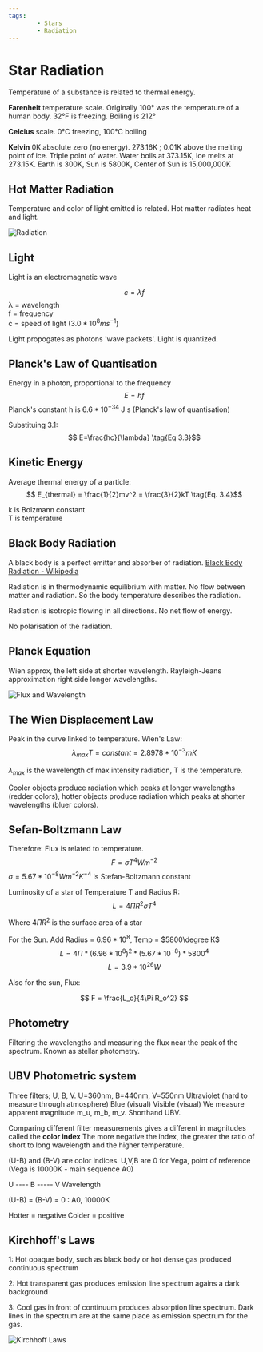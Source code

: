 ```yaml
---
tags:
        - Stars
        - Radiation
---
```


# Star Radiation

Temperature of a substance is related to thermal energy.

**Farenheit** temperature scale.  Originally 100&deg; was the temperature of a human body. 32&deg;F is freezing.  Boiling is 212&deg;

**Celcius** scale. 0&deg;C freezing, 100&deg;C boiling

**Kelvin** 0K absolute zero (no energy). 273.16K ; 0.01K above the melting point of ice.  Triple point of water.  Water boils at 373.15K, Ice melts at 273.15K.  Earth is 300K, Sun is 5800K, Center of Sun is 15,000,000K

## Hot Matter Radiation
Temperature and color of light emitted is related.  Hot matter radiates heat and light.

![Radiation](https://upload.wikimedia.org/wikipedia/commons/thumb/c/cf/EM_Spectrum_Properties_edit.svg/2560px-EM_Spectrum_Properties_edit.svg.png)

## Light
Light is an electromagnetic wave

$$ c = \lambda f \tag{Eq 3.1}$$
&lambda; = wavelength \
f = frequency \
c = speed of light $(3.0 * 10^8 ms^{-1})$

Light propogates as photons 'wave packets'.  Light is quantized.

## Planck's Law of Quantisation

Energy in a photon, proportional to the frequency
$$ E=hf \tag{Eq 3.2} $$
Planck's constant h is $6.6*10^{-34}$ J s (Planck's law of quantisation)

Substituing 3.1:
$$ E=\frac{hc}{\lambda} \tag{Eq 3.3}$$

## Kinetic Energy

Average thermal energy of a particle:
$$ E_{thermal} = \frac{1}{2}mv^2 = \frac{3}{2}kT \tag{Eq. 3.4}$$

k is Bolzmann constant \
T is temperature

## Black Body Radiation

A black body is a perfect emitter and absorber of radiation.
[Black Body Radiation - Wikipedia](https://en.wikipedia.org/wiki/Black-body_radiation)

Radiation is in thermodynamic equilibrium with matter.  No flow between matter and radiation.  So the body temperature describes the radiation.

Radiation is isotropic flowing in all directions.  No net flow of energy.

No polarisation of the radiation.

## Planck Equation
Wien approx, the left side at shorter wavelength. Rayleigh-Jeans approximation right side longer wavelengths.

![Flux and Wavelength](http://hyperphysics.phy-astr.gsu.edu/hbase/imgmod/bbrc6b.gif)

## The Wien Displacement Law

Peak in the curve linked to temperature.  Wien's Law:
$$ \lambda_{max}T = constant = 2.8978 * 10^{-3}mK \tag{Eq 3.5} $$

$\lambda_{max}$ is the wavelength of max intensity radiation, T is the temperature.

Cooler objects produce radiation which peaks at longer wavelengths (redder colors), hotter objects produce radiation which peaks at shorter wavelengths (bluer colors).

## Sefan-Boltzmann Law
Therefore: Flux is related to temperature.
$$ F = \sigma T^4 Wm^{-2} \tag{Eq 3.6} $$
$\sigma = 5.67*10^{-8} W m^{-2}K^{-4}$ is Stefan-Boltzmann constant

Luminosity of a star of Temperature T and Radius R:
$$ L = 4 \Pi R^2 \sigma T^4 $$

Where $4 \Pi R^2$ is the surface area of a star

For the Sun. Add Radius = $6.96 * 10^8$, Temp = $5800\degree K$
$$ L = 4 \Pi * (6.96 * 10^8)^2 * (5.67*10^{-8}) * 5800^4 $$
$$ L = 3.9 * 10^{26}W $$

Also for the sun, Flux:

$$ F = \frac{L_o}{4\Pi R_o^2} $$

## Photometry
Filtering the wavelengths and measuring the flux near the peak of the spectrum.  Known as stellar photometry.

## UBV Photometric system
Three filters; U, B, V.  U=360nm, B=440nm, V=550nm
Ultraviolet (hard to measure through atmosphere)
Blue (visual)
Visible (visual)
We measure apparent magnitude m_u, m_b, m_v.  Shorthand UBV.

Comparing different filter measurements gives a different in magnitudes called the **color index** The more negative the index, the greater the ratio of short to long wavelength and the higher temperature.

(U-B) and (B-V) are color indices.  U,V,B are 0 for Vega, point of reference (Vega is 10000K - main sequence A0)

U ---- B ----- V Wavelength

(U-B) = (B-V) = 0 : A0, 10000K 

Hotter = negative
Colder = positive

## Kirchhoff's Laws

1: Hot opaque body, such as black body or hot dense gas produced continuous spectrum

2: Hot transparent gas produces emission line spectrum agains a dark background

3: Cool gas in front of continuum produces absorption line spectrum.  Dark lines in the spectrum are at the same place as emission spectrum for the gas.

![Kirchhoff Laws](https://upload.wikimedia.org/wikipedia/commons/thumb/5/59/Kirchhof_laws.svg/2560px-Kirchhof_laws.svg.png)